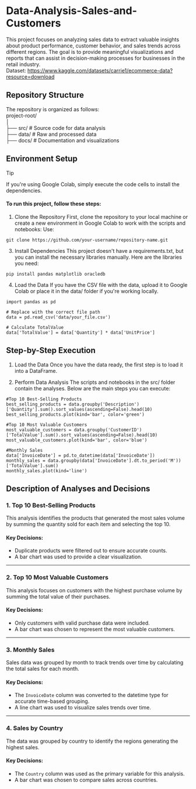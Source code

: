 # Data-Analysis-Sales-and-Customers
This project focuses on analyzing sales data to extract valuable insights about product performance, customer behavior, and sales trends across different regions. The goal is to provide meaningful visualizations and reports that can assist in decision-making processes for businesses in the retail industry.<BR>
Dataset: https://www.kaggle.com/datasets/carrie1/ecommerce-data?resource=download

## Repository Structure
The repository is organized as follows:<br>
project-root/<br>
│<br>
├── src/                # Source code for data analysis<br>
├── data/               # Raw and processed data<br>
├── docs/               # Documentation and visualizations<br>

## Environment Setup
> [!TIP]
> If you're using Google Colab, simply execute the code cells to install the dependencies.

#### To run this project, follow these steps:
1. Clone the Repository
First, clone the repository to your local machine or create a new environment in Google Colab to work with the scripts and notebooks:
Use:
```
git clone https://github.com/your-username/repository-name.git
```

3. Install Dependencies
This project doesn't have a requirements.txt, but you can install the necessary libraries manually. Here are the libraries you need:
```
pip install pandas matplotlib oracledb
```

4. Load the Data
If you have the CSV file with the data, upload it to Google Colab or place it in the data/ folder if you're working locally.

```
import pandas as pd

# Replace with the correct file path
data = pd.read_csv('data/your_file.csv')

# Calculate TotalValue
data['TotalValue'] = data['Quantity'] * data['UnitPrice']
```

## Step-by-Step Execution
1. Load the Data
Once you have the data ready, the first step is to load it into a DataFrame.

2. Perform Data Analysis
The scripts and notebooks in the src/ folder contain the analyses. Below are the main steps you can execute:
```
#Top 10 Best-Selling Products
best_selling_products = data.groupby('Description')['Quantity'].sum().sort_values(ascending=False).head(10)
best_selling_products.plot(kind='bar', color='green')

#Top 10 Most Valuable Customers
most_valuable_customers = data.groupby('CustomerID')['TotalValue'].sum().sort_values(ascending=False).head(10)
most_valuable_customers.plot(kind='bar', color='blue')

#Monthly Sales
data['InvoiceDate'] = pd.to_datetime(data['InvoiceDate'])
monthly_sales = data.groupby(data['InvoiceDate'].dt.to_period('M'))['TotalValue'].sum()
monthly_sales.plot(kind='line')

```

## Description of Analyses and Decisions

### 1. Top 10 Best-Selling Products
This analysis identifies the products that generated the most sales volume by summing the quantity sold for each item and selecting the top 10.

#### Key Decisions:
- Duplicate products were filtered out to ensure accurate counts.
- A bar chart was used to provide a clear visualization.

---

### 2. Top 10 Most Valuable Customers
This analysis focuses on customers with the highest purchase volume by summing the total value of their purchases.

#### Key Decisions:
- Only customers with valid purchase data were included.
- A bar chart was chosen to represent the most valuable customers.

---

### 3. Monthly Sales
Sales data was grouped by month to track trends over time by calculating the total sales for each month.

#### Key Decisions:
- The `InvoiceDate` column was converted to the datetime type for accurate time-based grouping.
- A line chart was used to visualize sales trends over time.

---

### 4. Sales by Country
The data was grouped by country to identify the regions generating the highest sales.

#### Key Decisions:
- The `Country` column was used as the primary variable for this analysis.
- A bar chart was chosen to compare sales across countries.

